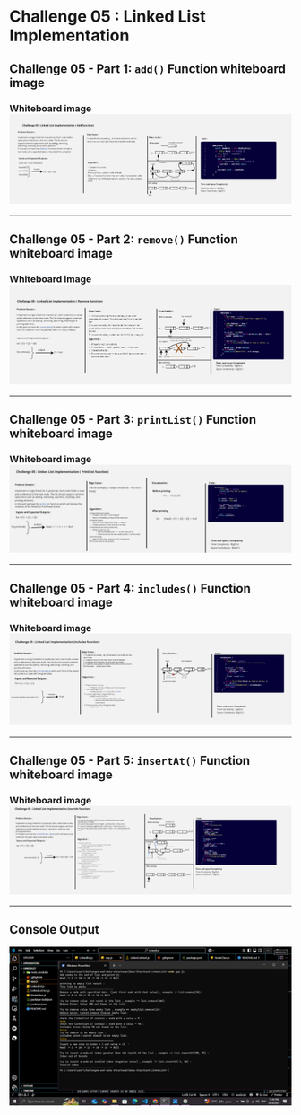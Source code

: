 # Challenge 05 : Linked List Implementation

## Challenge 05 - Part 1: `add()` Function whiteboard image

### Whiteboard image ![add function](./whiteboard-images/add-whiteboard.jpg)

---

## Challenge 05 - Part 2: `remove()` Function whiteboard image

### Whiteboard image ![remove function](./whiteboard-images/remove-whiteboard.jpg)

---

## Challenge 05 - Part 3: `printList()` Function whiteboard image

### Whiteboard image ![printList function](./whiteboard-images/printList-whiteboard.jpg)

---

## Challenge 05 - Part 4: `includes()` Function whiteboard image

### Whiteboard image ![includes function](./whiteboard-images/includes-whiteboard.jpg)

---

## Challenge 05 - Part 5: `insertAt()` Function whiteboard image

### Whiteboard image ![insertAt function](./whiteboard-images/insertAt-whiteboard.jpg)

---

## Console Output

![Console Output](./console-output.png)
